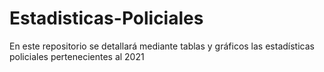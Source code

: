 # Estadisticas-Policiales
En este repositorio se detallará mediante tablas y gráficos las estadísticas policiales pertenecientes al 2021 
